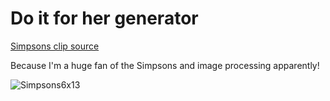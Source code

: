 # Do it for her generator
[Simpsons clip source](https://www.youtube.com/watch?v=x2mS3uDqQL4) 

Because I'm a huge fan of the Simpsons and image processing apparently!


![Simpsons6x13](https://user-images.githubusercontent.com/32837058/140639619-d02206b5-128b-424b-8b65-36c6b8a00ce1.jpeg)
